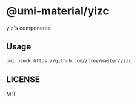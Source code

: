 # @umi-material/yizc

yiz&#39;s components

## Usage

```sh
umi block https://github.com//tree/master/yizc
```

## LICENSE

MIT

